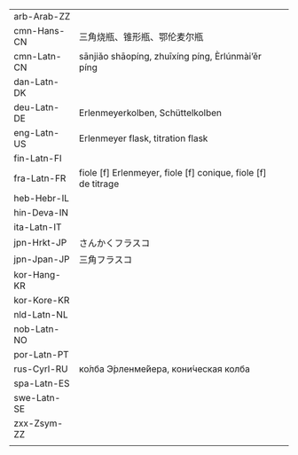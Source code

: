 | | | |
|-|-|-|
| arb-Arab-ZZ |  |  |
| cmn-Hans-CN | 三角烧瓶、锥形瓶、鄂伦麦尔瓶 |  |
| cmn-Latn-CN | sānjiǎo shāopíng, zhuīxíng píng, Èrlúnmài’ěr píng |  |
| dan-Latn-DK |  |  |
| deu-Latn-DE | Erlenmeyerkolben, Schüttelkolben |  |
| eng-Latn-US | Erlenmeyer flask, titration flask |  |
| fin-Latn-FI |  |  |
| fra-Latn-FR | fiole [f] Erlenmeyer, fiole [f] conique, fiole [f] de titrage |  |
| heb-Hebr-IL |  |  |
| hin-Deva-IN |  |  |
| ita-Latn-IT |  |  |
| jpn-Hrkt-JP | さんかくフラスコ |  |
| jpn-Jpan-JP | 三角フラスコ |  |
| kor-Hang-KR |  |  |
| kor-Kore-KR |  |  |
| nld-Latn-NL |  |  |
| nob-Latn-NO |  |  |
| por-Latn-PT |  |  |
| rus-Cyrl-RU | ко́лба Э́рленме́йера, кони́ческая колба |  |
| spa-Latn-ES |  |  |
| swe-Latn-SE |  |  |
| zxx-Zsym-ZZ |  |  |
|  |  |  |